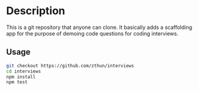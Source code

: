 # Description

This is a git repository that anyone can clone. It basically adds a scaffolding app for the purpose of demoing code questions for coding interviews.

## Usage

```sh
git checkout https://github.com/zthun/interviews
cd interviews
npm install
npm test
```
